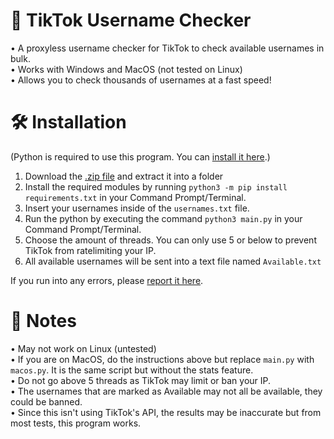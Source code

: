 # 🔎 TikTok Username Checker
• A proxyless username checker for TikTok to check available usernames in bulk. <br/>
• Works with Windows and MacOS (not tested on Linux) <br/>
• Allows you to check thousands of usernames at a fast speed! <br/>

# 🛠 Installation
(Python is required to use this program. You can [install it here]([https://www.python.org/downloads/]).)
1. Download the [.zip file]([https://www.python.org/downloads/]) and extract it into a folder
2. Install the required modules by running `python3 -m pip install requirements.txt` in your Command Prompt/Terminal. 
3. Insert your usernames inside of the `usernames.txt` file. 
4. Run the python by executing the command `python3 main.py` in your Command Prompt/Terminal. 
5. Choose the amount of threads. You can only use 5 or below to prevent TikTok from ratelimiting your IP.
6. All available usernames will be sent into a text file named `Available.txt`

If you run into any errors, please [report it here]([https://www.python.org/downloads/]).

# 📝 Notes
• May not work on Linux (untested) <br/>
• If you are on MacOS, do the instructions above but replace `main.py` with `macos.py`. It is the same script but without the stats feature. <br/>
• Do not go above 5 threads as TikTok may limit or ban your IP. <br/>
• The usernames that are marked as Available may not all be available, they could be banned. <br/>
• Since this isn't using TikTok's API, the results may be inaccurate but from most tests, this program works. <br/>
